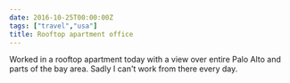 ```yaml
---
date: 2016-10-25T00:00:00Z
tags: ["travel","usa"]
title: Rooftop apartment office
---
```


Worked in a rooftop apartment today with a view over entire Palo Alto and parts
of the bay area. Sadly I can't work from there every day.
